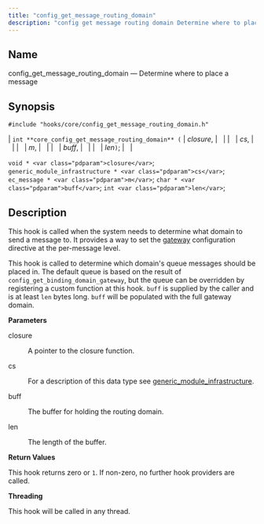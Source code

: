 ```yaml
---
title: "config_get_message_routing_domain"
description: "config get message routing domain Determine where to place a message int core config get message routing domain closure cs m buff len void closure generic module infrastructure cs ec message m char buff int len This hook is called when the system needs to determine what domain to send..."
---
```


<a name="hooks.core.config_get_message_routing_domain"></a> 
## Name

config_get_message_routing_domain — Determine where to place a message

## Synopsis

`#include "hooks/core/config_get_message_routing_domain.h"`

| `int **core_config_get_message_routing_domain** (` | <var class="pdparam">closure</var>, |   |
|   | <var class="pdparam">cs</var>, |   |
|   | <var class="pdparam">m</var>, |   |
|   | <var class="pdparam">buff</var>, |   |
|   | <var class="pdparam">len</var>`)`; |   |

`void * <var class="pdparam">closure</var>`;
`generic_module_infrastructure * <var class="pdparam">cs</var>`;
`ec_message * <var class="pdparam">m</var>`;
`char * <var class="pdparam">buff</var>`;
`int <var class="pdparam">len</var>`;<a name="idp34981920"></a> 
## Description

This hook is called when the system needs to determine what domain to send a message to. It provides a way to set the [gateway](/momentum/3/3-reference/3-reference-conf-ref-gateway) configuration directive at the per-message level.

This hook is called to determine which domain's queue messages should be placed in. The default queue is based on the result of `config_get_binding_domain_gateway`, but the queue can be overridden by registering a custom function at this hook. `buff` is supplied by the caller and is at least `len` bytes long. `buff` will be populated with the full gateway domain.

**<a name="idp34986528"></a> Parameters**

<dl class="variablelist">

<dt>closure</dt>

<dd>

A pointer to the closure function.

</dd>

<dt>cs</dt>

<dd>

For a description of this data type see [generic_module_infrastructure](/momentum/3/3-api/structs-generic-module-infrastructure).

</dd>

<dt>buff</dt>

<dd>

The buffer for holding the routing domain.

</dd>

<dt>len</dt>

<dd>

The length of the buffer.

</dd>

</dl>

**<a name="idp33659120"></a> Return Values**

This hook returns zero or `1`. If non-zero, no further hook providers are called.

**<a name="idp33660528"></a> Threading**

This hook will be called in any thread.